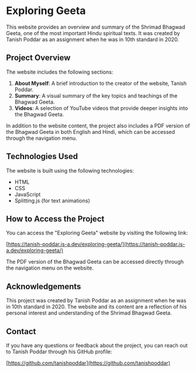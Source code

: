 # Exploring Geeta

This website provides an overview and summary of the Shrimad Bhagwad Geeta, one of the most important Hindu spiritual texts. It was created by Tanish Poddar as an assignment when he was in 10th standard in 2020.

## Project Overview

The website includes the following sections:

1. **About Myself**: A brief introduction to the creator of the website, Tanish Poddar.
2. **Summary**: A visual summary of the key topics and teachings of the Bhagwad Geeta.
3. **Videos**: A selection of YouTube videos that provide deeper insights into the Bhagwad Geeta.

In addition to the website content, the project also includes a PDF version of the Bhagwad Geeta in both English and Hindi, which can be accessed through the navigation menu.

## Technologies Used

The website is built using the following technologies:

- HTML
- CSS
- JavaScript
- Splitting.js (for text animations)

## How to Access the Project

You can access the "Exploring Geeta" website by visiting the following link:

[https://tanish-poddar.is-a.dev/exploring-geeta/](https://tanish-poddar.is-a.dev/exploring-geeta/)

The PDF version of the Bhagwad Geeta can be accessed directly through the navigation menu on the website.

## Acknowledgements

This project was created by Tanish Poddar as an assignment when he was in 10th standard in 2020. The website and its content are a reflection of his personal interest and understanding of the Shrimad Bhagwad Geeta.

## Contact

If you have any questions or feedback about the project, you can reach out to Tanish Poddar through his GitHub profile:

[https://github.com/tanishpoddar](https://github.com/tanishpoddar)